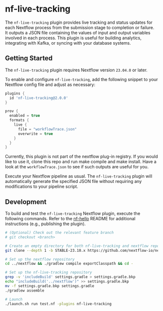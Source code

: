 
# nf-live-tracking

The `nf-live-tracking` plugin provides live tracking and status updates for each Nextflow process
from the submission stage to completion or failure. It outputs a JSON file containing the values of
input and output variables involved in each process. This plugin is useful for building analytics,
integrating with Kafka, or syncing with your database systems.

## Getting Started

The `nf-live-tracking` plugin requires Nextflow version `23.04.0` or later.

To enable and configure `nf-live-tracking`, add the following snippet to your Nextflow config file and adjust as necessary:

```groovy
plugins {
  id 'nf-live-tracking@2.0.0'
}

prov {
  enabled = true
  formats {
    live {
      file = "workflowTrace.json"
      overwrite = true
    }
  }
}
```
Currently, this plugin is not part of the nextflow plug-in registry. If you would like to use it, clone this repo and run make compile and make install. Have a look at the `workflowTrace.json` to see if such outputs are useful for you.

Execute your Nextflow pipeline as usual. The `nf-live-tracking` plugin will automatically generate the specified JSON file without requiring any modifications to your pipeline script.

## Development

To build and test the `nf-live-tracking` Nextflow plugin, execute the following commands. Refer to the [nf-hello](https://github.com/nextflow-io/nf-hello) README for additional instructions (e.g., publishing the plugin).

```bash
# (Optional) Check out the relevant feature branch
# git checkout <branch>

# Create an empty directory for both nf-live-tracking and nextflow repositories
git clone --depth 1 -b STABLE-23.10.x https://github.com/nextflow-io/nextflow ../nextflow

# Set up the nextflow repository
cd ../nextflow && ./gradlew compile exportClasspath && cd -

# Set up the nf-live-tracking repository
grep -v 'includeBuild' settings.gradle > settings.gradle.bkp
echo "includeBuild('../nextflow')" >> settings.gradle.bkp
mv -f settings.gradle.bkp settings.gradle
./gradlew assemble

# Launch
./launch.sh run test.nf -plugins nf-live-tracking
```

